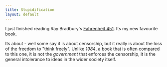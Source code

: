 ```yaml
---
title: Stupidification
layout: default
---
```



I just finished reading Ray Bradbury's <a href="http://en.wikipedia.org/wiki/Fahrenheit_451">Fahrenheit 451</a>. Its my new favourite book. 

Its about - well some say it is about censorship, but it really is about the loss of the freedom to "think freely". Unlike <i>1984</i>, a book that is often compared to this one, it is not the <i>government</i> that enforces the censorship, it is the general intolerance to ideas in the wider society itself.
